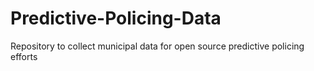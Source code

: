 # Predictive-Policing-Data
Repository to collect municipal data for open source predictive policing efforts

